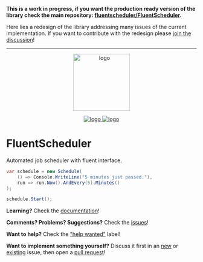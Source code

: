 **This is a work in progress, if you want the production ready version of the library check the main repository:
[fluentscheduler/FluentScheduler](https://github.com/fluentscheduler/FluentScheduler).**

Here lies a redesign of the library addressing many issues of the current implementation.
If you want to contribute with the redesign please
[join the discussion](https://github.com/fluentscheduler/redesign/issues)!

---

<p align="center">
    <a href="#fluentscheduler">
        <img alt="logo" height="150px" src="https://raw.githubusercontent.com/fluentscheduler/FluentScheduler/logo/logo.png">
    </a>
</p>

<p align="center">
    <a href="https://ci.appveyor.com/project/TallesL/fluentscheduler">
        <img alt="logo" src="https://ci.appveyor.com/api/projects/status/github/fluentscheduler/fluentscheduler?svg=true">
    </a>
    <a href="https://www.nuget.org/packages/FluentScheduler">
        <img alt="logo" src="https://badge.fury.io/nu/fluentscheduler.svg">
    </a>
</p>

# FluentScheduler

Automated job scheduler with fluent interface.

```cs
var schedule = new Schedule(
    () => Console.WriteLine("5 minutes just passed."),
    run => run.Now().AndEvery(5).Minutes()
);

schedule.Start();
```

**Learning?**
Check the [documentation]!

**Comments? Problems? Suggestions?**
Check the [issues]!

**Want to help?**
Check the ["help wanted"] label!

**Want to implement something yourself?**
Discuss it first in an [new] or [existing] issue, then open a [pull request]!

[documentation]: http://fluentscheduler.github.io
[issues]:        https://github.com/fluentscheduler/FluentScheduler/issues
["help wanted"]: https://github.com/fluentscheduler/FluentScheduler/labels/help%20wanted
[new]:           https://github.com/fluentscheduler/FluentScheduler/issues/new
[existing]:      https://github.com/fluentscheduler/FluentScheduler/issues
[pull request]:  https://github.com/fluentscheduler/FluentScheduler/pulls